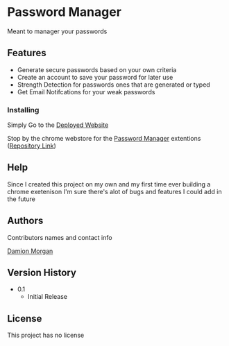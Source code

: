 # Password Manager

Meant to manager your passwords 

## Features
* Generate secure passwords based on your own criteria
* Create an account to save your password for later use
* Strength Detection for passwords ones that are generated or typed
* Get Email Notifcations for your weak passwords



### Installing
Simply Go to the [Deployed Website](https://passwordmanager-zep7.onrender.com/) 

Stop by the chrome webstore for the [Password Manager]() extentions ([Repository Link]())

## Help
Since I created this project on my own and my first time ever building a chrome exetenison I'm sure there's alot of bugs and features I could add in the future 

## Authors

Contributors names and contact info

[Damion Morgan](https://github.com/BeginnerLevelUP)


## Version History


* 0.1
    * Initial Release

## License

This project has no license 

